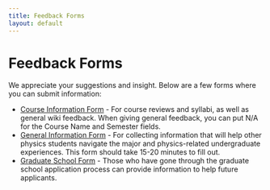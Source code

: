 ```yaml
---
title: Feedback Forms
layout: default
---
```

<link rel="stylesheet" href="/main.css">

# Feedback Forms

We appreciate your suggestions and insight. Below are a few forms where you can submit information:
- [Course Information Form](https://docs.google.com/forms/d/e/1FAIpQLSf3lDCHOlxUgBfDui19e5D3Wnydb42g-odYAOpfL27e9NFp4w/viewform?usp=sf_link) - For course reviews and syllabi, as well as general wiki feedback. When giving general feedback, you can put N/A for the Course Name and Semester fields.
- [General Information Form](https://docs.google.com/forms/d/e/1FAIpQLSfHl2j1bmbv1snU42eLEBEDnAV_L58qwQXy46-BAEmE1NG-BQ/viewform?usp=sf_link) - For collecting information that will help other physics students navigate the major and physics-related undergraduate experiences. This form should take 15-20 minutes to fill out.
- [Graduate School Form](https://docs.google.com/forms/d/e/1FAIpQLSf7tduARZfIiXPMrQRYB_1T2jX98igu19MjLwYlSOOhM-zQGQ/viewform?usp=sf_link) - Those who have gone through the graduate school application process can provide information to help future applicants.
